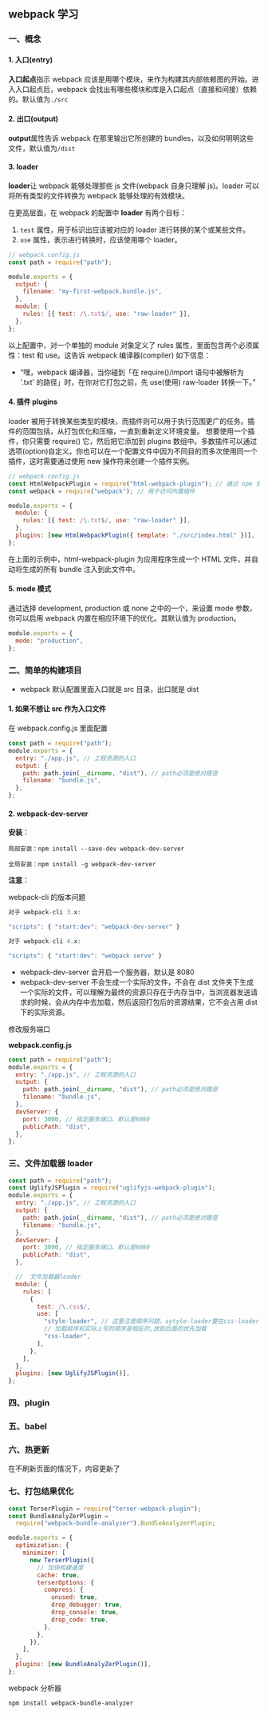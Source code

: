 ## webpack 学习

### 一、概念

#### 1. 入口(entry)

**入口起点**指示 webpack 应该是用哪个模块，来作为构建其内部依赖图的开始。进入入口起点后，webpack 会找出有哪些模块和库是入口起点（直接和间接）依赖的。默认值为`./src`

#### 2. 出口(output)

**output**属性告诉 webpack 在那里输出它所创建的 bundles，以及如何明明这些文件，默认值为`/dist`

#### 3. loader

**loader**让 webpack 能够处理那些 js 文件(webpack 自身只理解 js)。loader 可以将所有类型的文件转换为 webpack 能够处理的有效模块。

在更高层面，在 webpack 的配置中 **loader** 有两个目标：

1. `test` 属性，用于标识出应该被对应的 loader 进行转换的某个或某些文件。
2. `use` 属性，表示进行转换时，应该使用哪个 loader。

```js
// webpack.config.js
const path = require("path");

module.exports = {
  output: {
    filename: "my-first-webpack.bundle.js",
  },
  module: {
    rules: [{ test: /\.txt$/, use: "raw-loader" }],
  },
};
```

以上配置中，对一个单独的 module 对象定义了 rules 属性，里面包含两个必须属性：test 和 use。这告诉 webpack 编译器(compiler) 如下信息：

- “嘿，webpack 编译器，当你碰到「在 require()/import 语句中被解析为 '.txt' 的路径」时，在你对它打包之前，先 use(使用) raw-loader 转换一下。”

#### 4. 插件 plugins

loader 被用于转换某些类型的模块，而插件则可以用于执行范围更广的任务。插件的范围包括，从打包优化和压缩，一直到重新定义环境变量。
想要使用一个插件，你只需要 require() 它，然后把它添加到 plugins 数组中。多数插件可以通过选项(option)自定义。你也可以在一个配置文件中因为不同目的而多次使用同一个插件，这时需要通过使用 new 操作符来创建一个插件实例。

```js
// webpack.config.js
const HtmlWebpackPlugin = require("html-webpack-plugin"); // 通过 npm 安装
const webpack = require("webpack"); // 用于访问内置插件

module.exports = {
  module: {
    rules: [{ test: /\.txt$/, use: "raw-loader" }],
  },
  plugins: [new HtmlWebpackPlugin({ template: "./src/index.html" })],
};
```

在上面的示例中，html-webpack-plugin 为应用程序生成一个 HTML 文件，并自动将生成的所有 bundle 注入到此文件中。

#### 5. mode 模式

通过选择 development, production 或 none 之中的一个，来设置 mode 参数，你可以启用 webpack 内置在相应环境下的优化。其默认值为 production。

```js
module.exports = {
  mode: "production",
};
```

### 二、简单的构建项目

- webpack 默认配置里面入口就是 src 目录，出口就是 dist

#### 1. 如果不想让 src 作为入口文件

在 webpack.config.js 里面配置

```js
const path = require("path");
module.exports = {
  entry: "./app.js", // 工程资源的入口
  output: {
    path: path.join(__dirname, "dist"), // path必须是绝对路径
    filename: "bundle.js",
  },
};
```

#### 2. webpack-dev-server

**安装**：

```shell
局部安装：npm install --save-dev webpack-dev-server

全局安装：npm install -g webpack-dev-server
```

**注意**：

webpack-cli 的版本问题

```js
对于 webpack-cli 3.x:

"scripts": { "start:dev": "webpack-dev-server" }

对于 webpack-cli 4.x:

"scripts": { "start:dev": "webpack serve" }
```

- webpack-dev-server 会开启一个服务器，默认是 8080
- webpack-dev-server 不会生成一个实际的文件，不会在 dist 文件夹下生成一个实际的文件，可以理解为最终的资源只存在于内存当中，当浏览器发送请求的时候，会从内存中去加载，然后返回打包后的资源结果，它不会占用 dist 下的实际资源。

修改服务端口

**webpack.config.js**

```js
const path = require("path");
module.exports = {
  entry: "./app.js", // 工程资源的入口
  output: {
    path: path.join(__dirname, "dist"), // path必须是绝对路径
    filename: "bundle.js",
  },
  devServer: {
    port: 3000, // 指定服务端口，默认是8080
    publicPath: "dist",
  },
};
```

### 三、文件加载器 loader

```js
const path = require("path");
const UglifyJSPlugin = require("uglifyjs-webpack-plugin");
module.exports = {
  entry: "./app.js", // 工程资源的入口
  output: {
    path: path.join(__dirname, "dist"), // path必须是绝对路径
    filename: "bundle.js",
  },
  devServer: {
    port: 3000, // 指定服务端口，默认是8080
    publicPath: "dist",
  },

  //  文件加载器loader
  module: {
    rules: [
      {
        test: /\.css$/,
        use: [
          "style-loader", // 这里注意顺序问题，sytyle-loader要在css-loader前面
          // 加载顺序和实际上写的顺序是相反的,放到后面的优先加载
          "css-loader",
        ],
      },
    ],
  },
  plugins: [new UglifyJSPlugin()],
};
```

### 四、plugin

### 五、babel

### 六、热更新

在不刷新页面的情况下，内容更新了

### 七、打包结果优化

```js
const TerserPlugin = require("terser-webpack-plugin");
const BundleAnalyZerPlugin =
  require("webpack-bundle-analyzer").BundleAnalyzerPlugin;

module.exports = {
  optimization: {
    minimizer: [
      new TerserPlugin({
        // 加快构建速度
        cache: true,
        terserOptions: {
          compress: {
            unused: true,
            drop_debugger: true,
            drop_console: true,
            drop_code: true,
          },
        },
      }),
    ],
  },
  plugins: [new BundleAnalyZerPlugin()],
};
```

webpack 分析器

```shell
npm install webpack-bundle-analyzer
```

